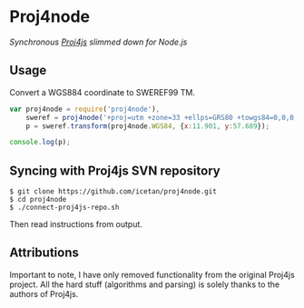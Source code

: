 # Proj4node

*Synchronous [Proj4js](http://trac.osgeo.org/proj4js/) slimmed down for Node.js*

## Usage

Convert a WGS884 coordinate to SWEREF99 TM.

```javascript
var proj4node = require('proj4node'),
    sweref = proj4node('+proj=utm +zone=33 +ellps=GRS80 +towgs84=0,0,0,0,0,0,0 +units=m +no_defs'),
    p = sweref.transform(proj4node.WGS84, {x:11.901, y:57.689});

console.log(p);
```

## Syncing with Proj4js SVN repository

```
$ git clone https://github.com/icetan/proj4node.git
$ cd proj4node
$ ./connect-proj4js-repo.sh
```

Then read instructions from output.

## Attributions

Important to note, I have only removed functionality from the original Proj4js
project. All the hard stuff (algorithms and parsing) is solely thanks to the
authors of Proj4js.
